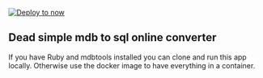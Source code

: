 [![Deploy to
now](https://deploy.now.sh/static/button.svg)](https://deploy.now.sh/?repo=https://github.com/burningTyger/mdb2sql)

## Dead simple mdb to sql online converter

If you have Ruby and mdbtools installed you can clone and run this app
locally. Otherwise use the docker image to have everything in a
container.
